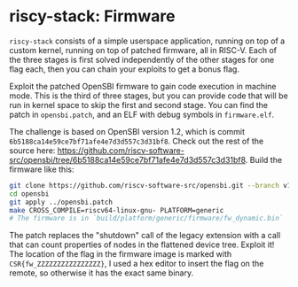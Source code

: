 # riscy-stack: Firmware

`riscy-stack` consists of a simple userspace application, running on top of a custom kernel, running
on top of patched firmware, all in RISC-V. Each of the three stages is first solved independently of
the other stages for one flag each, then you can chain your exploits to get a bonus flag.

Exploit the patched OpenSBI firmware to gain code execution in machine mode. This is the third of
three stages, but you can provide code that will be run in kernel space to skip the first and second
stage. You can find the patch in `opensbi.patch`, and an ELF with debug symbols in `firmware.elf`.

The challenge is based on OpenSBI version 1.2, which is commit
`6b5188ca14e59ce7bf71afe4e7d3d557c3d31bf8`. Check out the rest of the source here:
<https://github.com/riscv-software-src/opensbi/tree/6b5188ca14e59ce7bf71afe4e7d3d557c3d31bf8>. Build
the firmware like this:

```sh
git clone https://github.com/riscv-software-src/opensbi.git --branch v1.2 --depth 1
cd opensbi
git apply ../opensbi.patch
make CROSS_COMPILE=riscv64-linux-gnu- PLATFORM=generic
# The firmware is in `build/platform/generic/firmware/fw_dynamic.bin`
```

The patch replaces the "shutdown" call of the legacy extension with a call that can count properties
of nodes in the flattened device tree. Exploit it! The location of the flag in the firmware image is
marked with `CSR{fw_ZZZZZZZZZZZZZZZZ}`, I used a hex editor to insert the flag on the remote, so
otherwise it has the exact same binary.
